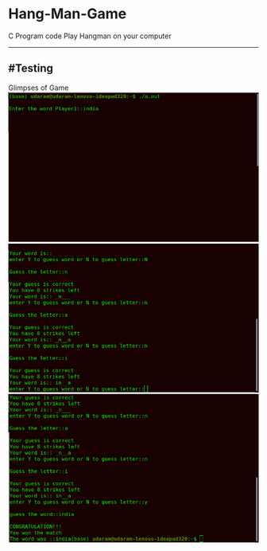 # Hang-Man-Game
C Program code
Play Hangman on your computer

---
#Testing
---
Glimpses of Game
<img src="https://github.com/udaram/Hang-Man-Game/blob/master/Glimpse/Screenshot%20from%202019-10-26%2009-43-00.png">
<img src="https://github.com/udaram/Hang-Man-Game/blob/master/Glimpse/Screenshot%20from%202019-10-26%2009-43-43.png">
<img src="https://github.com/udaram/Hang-Man-Game/blob/master/Glimpse/Screenshot%20from%202019-10-26%2009-44-03.png">



